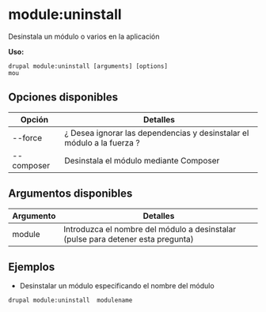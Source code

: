 # module:uninstall
Desinstala un módulo o varios en la aplicación

**Uso:**
```
drupal module:uninstall [arguments] [options]
mou
```

## Opciones disponibles
Opción | Detalles
-------|-------------
--force | ¿ Desea ignorar las dependencias y desinstalar el módulo a la fuerza ?
--composer | Desinstala el módulo mediante Composer

## Argumentos disponibles
Argumento | Detalles
---------|-------------
module | Introduzca el nombre del módulo a desinstalar (pulse <return> para detener esta pregunta)

## Ejemplos
* Desinstalar un módulo especificando el nombre del módulo
```
drupal module:uninstall  modulename
```

